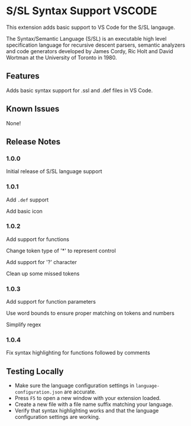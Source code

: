 # S/SL Syntax Support VSCODE

This extension adds basic support to VS Code for the S/SL langauge.

The Syntax/Semantic Language (S/SL) is an executable high level specification language for recursive descent parsers, semantic analyzers and code generators developed by James Cordy, Ric Holt and David Wortman at the University of Toronto in 1980.

## Features

Adds basic syntax support for .ssl and .def files in VS Code.

## Known Issues

None!

## Release Notes

### 1.0.0

Initial release of S/SL language support

### 1.0.1

Add `.def` support

Add basic icon

### 1.0.2

Add support for functions

Change token type of '\*' to represent control

Add support for '?' character

Clean up some missed tokens

### 1.0.3

Add support for function parameters

Use word bounds to ensure proper matching on tokens and numbers

Simplify regex

### 1.0.4

Fix syntax highlighting for functions followed by comments

## Testing Locally

- Make sure the language configuration settings in `language-configuration.json` are accurate.
- Press `F5` to open a new window with your extension loaded.
- Create a new file with a file name suffix matching your language.
- Verify that syntax highlighting works and that the language configuration settings are working.
